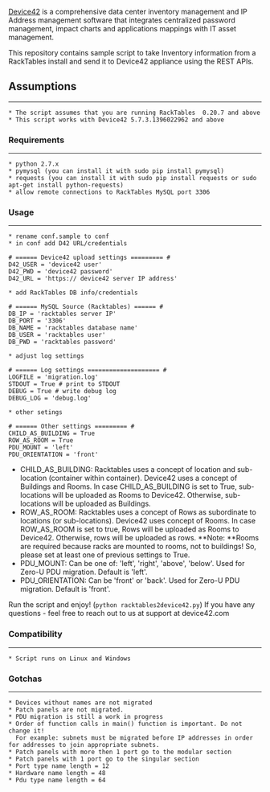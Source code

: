 [Device42](http://www.device42.com/) is a comprehensive data center inventory management and IP Address management software 
that integrates centralized password management, impact charts and applications mappings with IT asset management.

This repository contains sample script to take Inventory information from a RackTables install and send it to Device42 appliance using the REST APIs.

## Assumptions
-----------------------------
    * The script assumes that you are running RackTables  0.20.7 and above
    * This script works with Device42 5.7.3.1396022962 and above

### Requirements
-----------------------------
    * python 2.7.x
    * pymysql (you can install it with sudo pip install pymysql)
    * requests (you can install it with sudo pip install requests or sudo apt-get install python-requests)
	* allow remote connections to RackTables MySQL port 3306

### Usage
-----------------------------
	
    * rename conf.sample to conf
    * in conf add D42 URL/credentials
```
# ====== Device42 upload settings ========= #
D42_USER = 'device42 user'
D42_PWD = 'device42 password'
D42_URL = 'https:// device42 server IP address'
```

    * add RackTables DB info/credentials
```
# ====== MySQL Source (Racktables) ====== #
DB_IP = 'racktables server IP'
DB_PORT = '3306'
DB_NAME = 'racktables database name'
DB_USER = 'racktables user'
DB_PWD = 'racktables password'
```
	* adjust log settings 
```
# ====== Log settings ==================== #
LOGFILE = 'migration.log'
STDOUT = True # print to STDOUT
DEBUG = True # write debug log
DEBUG_LOG = 'debug.log'
```
	* other setings
```
# ====== Other settings ========= #
CHILD_AS_BUILDING = True
ROW_AS_ROOM = True
PDU_MOUNT = 'left'
PDU_ORIENTATION = 'front'
```

- CHILD_AS_BUILDING: Racktables uses a concept of location and sub-location (container within container). Device42 uses a concept of Buildings and Rooms. In case CHILD_AS_BUILDING is set to True, sub-locations will be uploaded as Rooms to Device42. Otherwise, sub-locations will be uploaded as Buildings.
- ROW_AS_ROOM: Racktables uses a concept of Rows as subordinate to locations (or sub-locations). Device42 uses concept of Rooms. In case ROW_AS_ROOM is set to true, Rows will be uploaded as Rooms to Device42. Otherwise, rows will be uploaded as rows.
**Note: **Rooms are required because racks are mounted to rooms, not to buildings! So, please set at least one of previous settings to True.
- PDU_MOUNT: Can be one of: 'left', 'right', 'above', 'below'. Used for Zero-U PDU migration. Default is 'left'.
- PDU_ORIENTATION: Can be 'front' or  'back'. Used for Zero-U PDU migration. Default is 'front'.

Run the script and enjoy! (```python racktables2device42.py```) 
If you have any questions - feel free to reach out to us at support at device42.com


    
### Compatibility
-----------------------------
    * Script runs on Linux and Windows


### Gotchas
-----------------------------
    * Devices without names are not migrated
    * Patch panels are not migrated.
    * PDU migration is still a work in progress
    * Order of function calls in main() function is important. Do not change it!
      For example: subnets must be migrated before IP addresses in order for addresses to join appropriate subnets.
    * Patch panels with more then 1 port go to the modular section
    * Patch panels with 1 port go to the singular section
    * Port type name length = 12
    * Hardware name length = 48
    * Pdu type name length = 64


